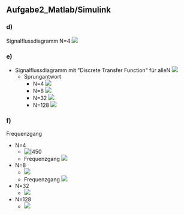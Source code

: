 ## Aufgabe2_Matlab/Simulink
### d)
Signalflussdiagramm N=4:![](https://raw.githubusercontent.com/xiaomeng-huang-study/images/main/pictures_Obsidian/FIR_Aufgabe2_d_Signalflussdiagramm.png)
### e)
- Signalflussdiagramm mit "Discrete Transfer Function" für alleN
  ![](https://raw.githubusercontent.com/xiaomeng-huang-study/images/main/pictures_Obsidian/FIR_Aufgabe2_ef_Signalflussdiagramm.png)
  - Sprungantwort
	  - N=4 ![](https://raw.githubusercontent.com/xiaomeng-huang-study/images/main/pictures_Obsidian/FIR_Aufgabe2_ef_Simulationsergebnis_N4.png)
	  - N=8 ![](https://raw.githubusercontent.com/xiaomeng-huang-study/images/main/pictures_Obsidian/FIR_Aufgabe2_ef_Simulationsergebnis_N8.png)
	- N=32 ![](https://raw.githubusercontent.com/xiaomeng-huang-study/images/main/pictures_Obsidian/FIR_Aufgabe2_ef_Simulationsergebnis_N32.png)
	- N=128 ![](https://raw.githubusercontent.com/xiaomeng-huang-study/images/main/pictures_Obsidian/FIR_Aufgabe2_ef_Simulationsergebnis_N128.png)


### f)
Frequenzgang
- N=4
	- ![|450](https://raw.githubusercontent.com/xiaomeng-huang-study/images/main/pictures_Obsidian/FIR_Aufgabe2_g_Koeffizienten_N4.png)
	- Frequenzgang ![](https://raw.githubusercontent.com/xiaomeng-huang-study/images/main/pictures_Obsidian/FIR_Aufgabe2_g_Frequenzgang_N4.png)
- N=8
	- ![](https://raw.githubusercontent.com/xiaomeng-huang-study/images/main/pictures_Obsidian/FIR_Aufgabe2_g_Koeffizienten_N8.png)
	- Frequenzgang ![](https://raw.githubusercontent.com/xiaomeng-huang-study/images/main/pictures_Obsidian/FIR_Aufgabe2_g_Frequenzgang_N8.png)
- N=32
	- ![](https://raw.githubusercontent.com/xiaomeng-huang-study/images/main/pictures_Obsidian/FIR_Aufgabe2_g_Frequenzgang_N32.png)
- N=128
	- ![](https://raw.githubusercontent.com/xiaomeng-huang-study/images/main/pictures_Obsidian/FIR_Aufgabe2_g_Frequenzgang_N128.png)

